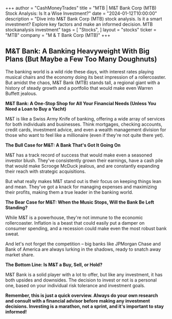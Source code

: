 +++
author = "CashMoneyTrades"
title = "MTB |  M&T Bank Corp (MTB) Stock Analysis: Is It a Wise Investment?"
date = "2024-01-12T10:00:00"
description = "Dive into M&T Bank Corp (MTB) stock analysis. Is it a smart investment?  Explore key factors and make an informed decision. MTB stockanalysis investment"
tags = [
"Stocks",
]
layout = "stocks"
ticker = "MTB"
company = "M & T Bank Corp (MTB)"
+++
        


##  M&T Bank: A Banking Heavyweight With Big Plans (But Maybe a Few Too Many Doughnuts)

The banking world is a wild ride these days, with interest rates playing musical chairs and the economy doing its best impression of a rollercoaster. But amidst the chaos, M&T Bank (MTB) stands tall, a regional giant with a history of steady growth and a portfolio that would make even Warren Buffett jealous. 

**M&T Bank: A One-Stop Shop for All Your Financial Needs (Unless You Need a Loan to Buy a Yacht)**

M&T is like a Swiss Army Knife of banking, offering a wide array of services for both individuals and businesses. Think mortgages, checking accounts, credit cards, investment advice, and even a wealth management division for those who want to feel like a millionaire (even if they're not quite there yet).

**The Bull Case for M&T: A Bank That's Got It Going On**

M&T has a track record of success that would make even a seasoned investor blush.  They've consistently grown their earnings, have a cash pile that would make Scrooge McDuck jealous, and are constantly expanding their reach with strategic acquisitions.  

But what really makes M&T stand out is their focus on keeping things lean and mean. They've got a knack for managing expenses and maximizing their profits, making them a true leader in the banking world.

**The Bear Case for M&T: When the Music Stops, Will the Bank Be Left Standing?**

While M&T is a powerhouse, they're not immune to the economic rollercoaster.  Inflation is a beast that could easily put a damper on consumer spending, and a recession could make even the most robust bank sweat. 

And let's not forget the competition – big banks like JPMorgan Chase and Bank of America are always lurking in the shadows, ready to snatch away market share. 

**The Bottom Line:  Is M&T a Buy, Sell, or Hold?**

M&T Bank is a solid player with a lot to offer, but like any investment, it has both upsides and downsides.  The decision to invest or not is a personal one, based on your individual risk tolerance and investment goals.

**Remember, this is just a quick overview.  Always do your own research and consult with a financial advisor before making any investment decisions.  Investing is a marathon, not a sprint, and it's important to stay informed!** 

        